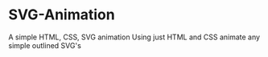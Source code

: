 # SVG-Animation
A simple HTML, CSS, SVG animation
Using just HTML and CSS animate any simple outlined SVG's
